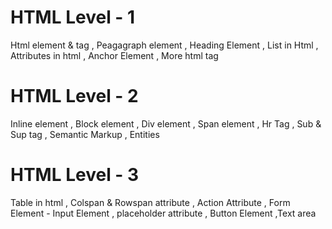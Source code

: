 # HTML Level - 1 

Html element & tag , Peagagraph element , Heading Element , List in Html , Attributes in html , Anchor Element , More html tag

# HTML Level - 2 
Inline element , Block element , Div element , Span element , Hr Tag , Sub & Sup tag , Semantic Markup , Entities

# HTML Level - 3 
Table in html , Colspan & Rowspan attribute , Action Attribute , Form Element - Input Element , placeholder attribute , Button Element ,Text area